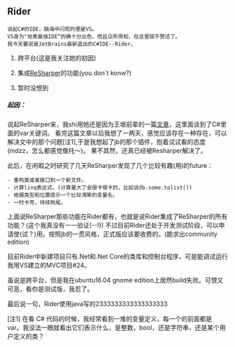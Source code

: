
## Rider

    说起C#的IDE，脑海中闪现的便是VS。
    VS身为"地表最强IDE“的确十分出色，而且众所周知，在这里就不赘述了。
    我今天要说是JetBrains最新退出的C#IDE--Rider。

1. 跨平台(这是我关注她的初因)

2. 集成[ReSharper](https://www.jetbrains.com/resharper/)的功能(you don`t konw?)

3. 暂时没想到

##### 起因：
说起ReSharper来，我shi用她还是因为王垠前辈的一篇[文章](http://www.yinwang.org/blog-cn/2016/09/18/rust)，这里面谈到了C#里面的var关键词。
看完这篇文章以后我想了一两天，感觉应该存在一种存在，可以解决文中的那个问题[注1],于是我想起了jb的那个插件，抱着试试看的态度(mdzz，怎么都感觉像托～)。
果不其然，还真已经被Resharper解决了。


此后，在闲暇之时研究了几天ReSharper发现了几个比较有趣(用)的future：

    - 重构类或者接口到一个新文件。
    - 计算linq表达式。(计算量大了会很卡很卡的，比如说db.some.tolist())
    - 根据类型和位置提示一个比较清晰的变量名。
    - 一时卡壳，待续狗尾。

上面说ReSharper那些功能在Rider都有，也就是说Rider集成了ReSharper的所有功能？(这个我真没有一一验证(--!))
不过目前Rider还处于开发测试阶段，可以申请使(试？)用。按照jb的一贯风格，正式版应该要收费的。(跪求出community edition)

目前Rider中新建项目只有.Net和.Net Core的类库和控制台程序，可是能调试运行我用VS建立的MVC项目#24。

虽说是跨平台，但是我在ubuntu16.04 gnome edition上居然build失败。可恨又可恶，看你是测试版，我忍了。

最后说一句，Rider使用java写的2333333333333333333















[注1] 在看 C# 代码的时候，我经常看到一堆的变量定义，每一个的前面都是 var。我没法一眼就看出它们表示什么，是整数，bool，还是字符串，还是某个用户定义的类？
